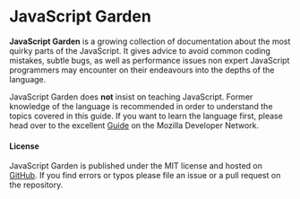 # JavaScript Garden

**JavaScript Garden** is a growing collection of documentation about the most 
quirky parts of the JavaScript. It gives advice to avoid common coding
mistakes, subtle bugs, as well as performance issues non expert JavaScript
programmers may encounter on their endeavours into the depths of the language.

JavaScript Garden does **not** insist on teaching JavaScript. Former knowledge
of the language is recommended in order to understand the topics covered in this
guide. If you want to learn the language first, please head over to the excellent
[Guide][1] on the Mozilla Developer Network.

#### License

JavaScript Garden is published under the MIT license and hosted on
[GitHub](https://github.com/BonsaiDen/JavaScript-Garden). If you find errors or
typos please file an issue or a pull request on the repository.

[1]: https://developer.mozilla.org/en/JavaScript/Guide

